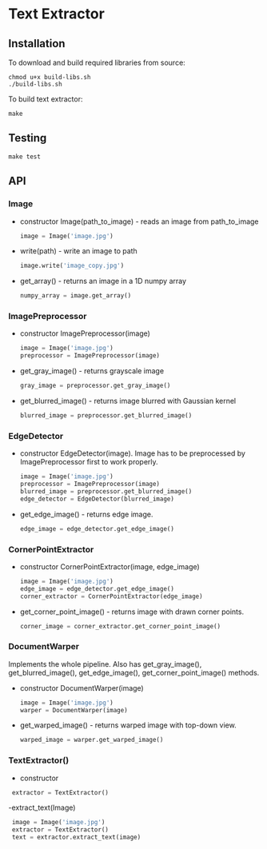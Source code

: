 # Text Extractor

## Installation

To download and build required libraries from source:
```
chmod u+x build-libs.sh
./build-libs.sh
```

To build text extractor:
```
make
```

## Testing
```
make test
```

## API

### Image
- constructor Image(path_to_image) - reads an image from path_to_image
  ```python
  image = Image('image.jpg') 
  ```
- write(path) - write an image to path
  ```python
  image.write('image_copy.jpg')
  ```
- get_array() - returns an image in a 1D numpy array
  ```python
  numpy_array = image.get_array()
  ```
  
### ImagePreprocessor
- constructor ImagePreprocessor(image)
  ```python
  image = Image('image.jpg')
  preprocessor = ImagePreprocessor(image) 
  ```
- get_gray_image() - returns grayscale image
  ```python
  gray_image = preprocessor.get_gray_image()
  ```
- get_blurred_image() - returns image blurred with Gaussian kernel
  ```python
  blurred_image = preprocessor.get_blurred_image()
  ```
  
### EdgeDetector
- constructor EdgeDetector(image). Image has to be preprocessed by ImagePreprocessor first to work properly.
  ```python
  image = Image('image.jpg')
  preprocessor = ImagePreprocessor(image)
  blurred_image = preprocessor.get_blurred_image()
  edge_detector = EdgeDetector(blurred_image) 
  ```
- get_edge_image() - returns edge image. 
  ```python
  edge_image = edge_detector.get_edge_image()
  ```
 
### CornerPointExtractor
- constructor CornerPointExtractor(image, edge_image)
  ```python
  image = Image('image.jpg')
  edge_image = edge_detector.get_edge_image()
  corner_extractor = CornerPointExtractor(edge_image)
  ```
- get_corner_point_image() - returns image with drawn corner points.
  ```python
  corner_image = corner_extractor.get_corner_point_image()
  ```
  
### DocumentWarper
Implements the whole pipeline. Also has get_gray_image(), get_blurred_image(), get_edge_image(), get_corner_point_image() methods.
- constructor DocumentWarper(image)
  ```python
  image = Image('image.jpg')
  warper = DocumentWarper(image)
  ```
- get_warped_image() - returns warped image with top-down view.
  ```python
  warped_image = warper.get_warped_image()
  ``` 
 
### TextExtractor()
- constructor
 ```python
  extractor = TextExtractor()
  ```
-extract_text(Image)
 ```python
  image = Image('image.jpg')
  extractor = TextExtractor()
  text = extractor.extract_text(image)
  ```

